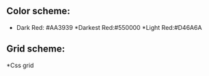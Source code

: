 ## Color scheme:

* Dark Red: #AA3939
*Darkest Red:#550000
*Light Red:#D46A6A


## Grid scheme:
*Css grid
